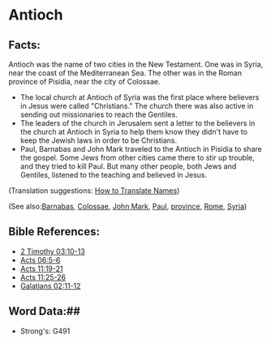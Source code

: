 # Antioch #

## Facts: ##

Antioch was the name of two cities in the New Testament. One was in Syria, near the coast of the Mediterranean Sea. The other was in the Roman province of Pisidia, near the city of Colossae.

* The local church at Antioch of Syria was the first place where believers in Jesus were called "Christians." The church there was also active in sending out missionaries to reach the Gentiles.
* The leaders of the church in Jerusalem sent a letter to the believers in the church at Antioch in Syria to help them know they didn't have to keep the Jewish laws in order to be Christians.
* Paul, Barnabas and John Mark traveled to the Antioch in Pisidia to share the gospel. Some Jews from other cities came there to stir up trouble, and they tried to kill Paul. But many other people, both Jews and Gentiles, listened to the teaching and believed in Jesus.

(Translation suggestions: [How to Translate Names](rc://en/ta/man/translate/translate-names))

(See also:[Barnabas](../other/barnabas.md), [Colossae](../other/colossae.md), [John Mark](../other/johnmark.md), [Paul](../other/paul.md), [province](../other/province.md), [Rome](../other/rome.md), [Syria](../other/syria.md))   

## Bible References: ##

* [2 Timothy 03:10-13](rc://en/tn/help/2ti/03/10)
* [Acts 06:5-6](rc://en/tn/help/act/06/05)
* [Acts 11:19-21](rc://en/tn/help/act/11/19)
* [Acts 11:25-26](rc://en/tn/help/act/11/25)
* [Galatians 02:11-12](rc://en/tn/help/gal/02/11)

## Word Data:##

* Strong's: G491

